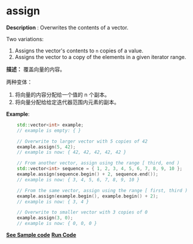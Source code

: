# assign

**Description** : Overwrites the contents of a vector.


Two variations:

1. Assigns the vector's contents to `n` copies of a value.
2. Assigns the vector to a copy of the elements in a given iterator range.

**描述：** 覆盖向量的内容。

两种变体：
1. 将向量的内容分配给一个值的 n 个副本。
2. 将向量分配给给定迭代器范围内元素的副本。

**Example**:
```cpp
    std::vector<int> example;
    // example is empty: { }

    // Overwrite to larger vector with 5 copies of 42
    example.assign(5, 42);
    // example is now: { 42, 42, 42, 42, 42 }

    // From another vector, assign using the range [ third, end )
    std::vector<int> sequence = { 1, 2, 3, 4, 5, 6, 7, 8, 9, 10 };
    example.assign(sequence.begin() + 2, sequence.end());
    // example is now: { 3, 4, 5, 6, 7, 8, 9, 10 }

    // From the same vector, assign using the range [ first, third )
    example.assign(example.begin(), example.begin() + 2);
    // example is now: { 3, 4 }

    // Overwrite to smaller vector with 3 copies of 0
    example.assign(3, 0);
    // example is now: { 0, 0, 0 }
```
**[See Sample code](../snippets/vector/assign.cpp)**
**[Run Code](https://rextester.com/LWBW83885)**
